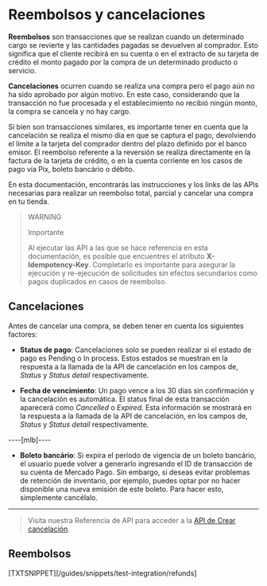 # Reembolsos y cancelaciones

**Reembolsos** son transacciones que se realizan cuando un determinado cargo se revierte y las cantidades pagadas se devuelven al comprador. Esto significa que el cliente recibirá en su cuenta o en el extracto de su tarjeta de crédito el monto pagado por la compra de un determinado producto o servicio.

**Cancelaciones** ocurren cuando se realiza una compra pero el pago aún no ha sido aprobado por algún motivo. En este caso, considerando que la transacción no fue procesada y el establecimiento no recibió ningún monto, la compra se cancela y no hay cargo.

Si bien son transacciones similares, es importante tener en cuenta que la cancelación se realiza el mismo día en que se captura el pago, devolviendo el límite a la tarjeta del comprador dentro del plazo definido por el banco emisor. El reembolso referente a la reversión se realiza directamente en la factura de la tarjeta de crédito, o en la cuenta corriente en los casos de pago vía Pix, boleto bancário o débito.

En esta documentación, encontrarás las instrucciones y los links de las APIs necesarias para realizar un reembolso total, parcial y cancelar una compra en tu tienda.

> WARNING
>
> Importante
>
> Al ejecutar las API a las que se hace referencia en esta documentación, es posible que encuentres el atributo **X-Idempotency-Key**. Completarlo es importante para asegurar la ejecución y re-ejecución de solicitudes sin efectos secundarios como pagos duplicados en casos de reembolso.

## Cancelaciones

Antes de cancelar una compra, se deben tener en cuenta los siguientes factores: 

- **Status de pago**: Cancelaciones solo se pueden realizar si el estado de pago es Pending o In process. Estos estados se muestran en la respuesta a la llamada de la API de cancelación en los campos de, *Status* y *Status detail* respectivamente.

- **Fecha de vencimiento**: Un pago vence a los 30 días sin confirmación y la cancelación es automática. El status final de esta transacción aparecerá como *Cancelled* o *Expired*. Esta información se mostrará en la respuesta a la llamada de la API de cancelación, en los campos de, *Status* y *Status detail* respectivamente.

----[mlb]----
- **Boleto bancário**: Si expira el período de vigencia de un boleto bancário, el usuario puede volver a generarlo ingresando el ID de transacción de su cuenta de Mercado Pago. Sin embargo, si deseas evitar problemas de retención de inventario, por ejemplo, puedes optar por no hacer disponible una nueva emisión de este boleto. Para hacer esto, simplemente cancélalo.

------------

> Visita nuestra Referencia de API para acceder a la [API de Crear cancelación](/developers/es/reference/chargebacks/_payments_payment_id/put).

## Reembolsos

[TXTSNIPPET][/guides/snippets/test-integration/refunds]
